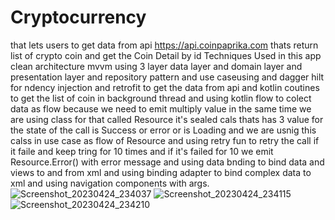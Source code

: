 
# Cryptocurrency
that lets users to get data from api https://api.coinpaprika.com thats return list of crypto coin and get the Coin Detail by id Techniques Used in this app
clean architecture mvvm using 3 layer data layer and domain layer and presentation layer and repository pattern and use caseusing and dagger hilt for ndency injection and retrofit to get the data from api and kotlin coutines to get the list of coin in background thread and using kotlin flow to colect data as flow because we need to emit multiply value in the same time we are using class for that called Resource it's sealed cals thats  has 3 value for the state of the call is Success or error or is Loading and we are usnig  this calss in use case as flow of Resource and using retry fun to retry the  call if it faile and keep tring for 10 times and if it's failed for 10 we emit Resource.Error() with error message and using data bnding to bind data and views to and from xml and using binding adapter to bind complex data to xml and using  navigation components with args.
![Screenshot_20230424_234037](https://user-images.githubusercontent.com/111383089/234124011-f7a20092-c125-43aa-849b-f02e585da817.png)
![Screenshot_20230424_234115](https://user-images.githubusercontent.com/111383089/234124029-46ef4163-abcf-4a20-bc1c-848fb729aa1c.png)
![Screenshot_20230424_234210](https://user-images.githubusercontent.com/111383089/234124048-82cde127-42ec-4e4c-99f9-dfc7d5358ec7.png)
